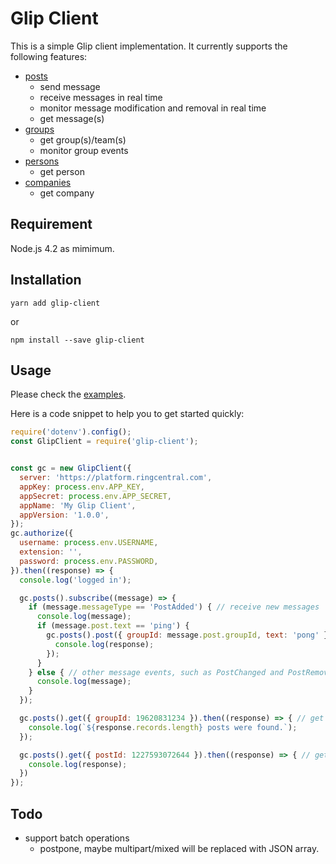 # Glip Client

This is a simple Glip client implementation. It currently supports the following features:

- [posts](examples/posts.js)
    - send message
    - receive messages in real time
    - monitor message modification and removal in real time
    - get message(s)
- [groups](examples/groups.js)
    - get group(s)/team(s)
    - monitor group events
- [persons](examples/persons.js)
    - get person
- [companies](examples/companies.js)
    - get company


## Requirement

Node.js 4.2 as mimimum.


## Installation

```
yarn add glip-client
```

or

```
npm install --save glip-client
```


## Usage

Please check the [examples](examples).

Here is a code snippet to help you to get started quickly:

```javascript
require('dotenv').config();
const GlipClient = require('glip-client');


const gc = new GlipClient({
  server: 'https://platform.ringcentral.com',
  appKey: process.env.APP_KEY,
  appSecret: process.env.APP_SECRET,
  appName: 'My Glip Client',
  appVersion: '1.0.0',
});
gc.authorize({
  username: process.env.USERNAME,
  extension: '',
  password: process.env.PASSWORD,
}).then((response) => {
  console.log('logged in');

  gc.posts().subscribe((message) => {
    if (message.messageType == 'PostAdded') { // receive new messages
      console.log(message);
      if (message.post.text == 'ping') {
        gc.posts().post({ groupId: message.post.groupId, text: 'pong' }).then((response) => { // send message
          console.log(response);
        });
      }
    } else { // other message events, such as PostChanged and PostRemoved
      console.log(message);
    }
  });

  gc.posts().get({ groupId: 19620831234 }).then((response) => { // get messages by group id
    console.log(`${response.records.length} posts were found.`);
  });

  gc.posts().get({ postId: 1227593072644 }).then((response) => { // get message by id
    console.log(response);
  })
});
```


## Todo

- support batch operations
    - postpone, maybe multipart/mixed will be replaced with JSON array.
